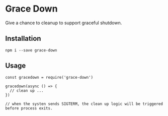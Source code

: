 # Grace Down

Give a chance to cleanup to support graceful shutdown.

## Installation

```
npm i --save grace-down
```

## Usage

```
const gracedown = require('grace-down')

gracedown(async () => {
  // clean up ...
})

// when the systen sends SIGTERM, the clean up logic will be triggered before process exits.
```